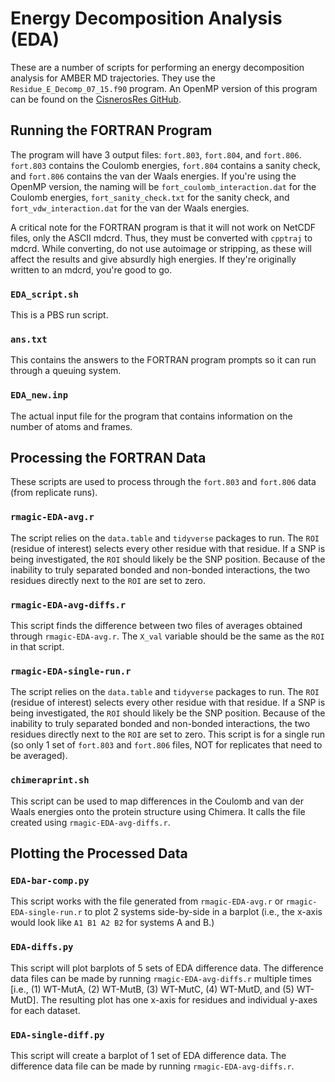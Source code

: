 # Energy Decomposition Analysis (EDA)
These are a number of scripts for performing an energy decomposition analysis
for AMBER MD trajectories. They use the `Residue_E_Decomp_07_15.f90` program.
An OpenMP version of this program can be found on the
[CisnerosRes GitHub](https://github.com/CisnerosResearch/AMBER-EDA).

## Running the FORTRAN Program
The program will have 3 output files: `fort.803`, `fort.804`, and `fort.806`.
`fort.803` contains the Coulomb energies, `fort.804` contains a sanity check,
and `fort.806` contains the van der Waals energies.
If you're using the OpenMP version, the naming will be
`fort_coulomb_interaction.dat` for the Coulomb energies,
`fort_sanity_check.txt` for the sanity check, and
`fort_vdw_interaction.dat` for the van der Waals energies.

A critical note for the FORTRAN program is that it will not work on NetCDF files,
only the ASCII mdcrd.
Thus, they must be converted with `cpptraj` to mdcrd.
While converting, do not use autoimage or stripping, as these will affect the
results and give absurdly high energies.
If they're originally written to an mdcrd, you're good to go.

### `EDA_script.sh`
This is a PBS run script.

### `ans.txt`
This contains the answers to the FORTRAN program prompts so it can run through
a queuing system.

### `EDA_new.inp`
The actual input file for the program that contains information on the number
of atoms and frames.

## Processing the FORTRAN Data
These scripts are used to process through the `fort.803` and `fort.806` data
(from replicate runs).

### `rmagic-EDA-avg.r`
The script relies on the `data.table` and `tidyverse` packages to run.
The `ROI` (residue of interest) selects every other residue with that residue.
If a SNP is being investigated, the `ROI` should likely be the SNP position.
Because of the inability to truly separated bonded and non-bonded interactions,
the two residues directly next to the `ROI` are set to zero.

### `rmagic-EDA-avg-diffs.r`
This script finds the difference between two files of averages obtained through
`rmagic-EDA-avg.r`. The `X_val` variable should be the same as the `ROI` in
that script.

### `rmagic-EDA-single-run.r`
The script relies on the `data.table` and `tidyverse` packages to run.
The `ROI` (residue of interest) selects every other residue with that residue.
If a SNP is being investigated, the `ROI` should likely be the SNP position.
Because of the inability to truly separated bonded and non-bonded interactions,
the two residues directly next to the `ROI` are set to zero.
This script is for a single run (so only 1 set of `fort.803` and `fort.806`
files, NOT for replicates that need to be averaged).

### `chimeraprint.sh`
This script can be used to map differences in the Coulomb and van der Waals
energies onto the protein structure using Chimera.
It calls the file created using `rmagic-EDA-avg-diffs.r`.

## Plotting the Processed Data

### `EDA-bar-comp.py`
This script works with the file generated from `rmagic-EDA-avg.r` or
`rmagic-EDA-single-run.r` to plot 2 systems side-by-side in a barplot
(i.e., the x-axis would look like `A1 B1 A2 B2` for systems A and B.)

### `EDA-diffs.py`
This script will plot barplots of 5 sets of EDA difference data.
The difference data files can be made by running `rmagic-EDA-avg-diffs.r`
multiple times [i.e., (1) WT-MutA, (2) WT-MutB, (3) WT-MutC, (4) WT-MutD, and
(5) WT-MutD].
The resulting plot has one x-axis for residues and individual y-axes for
each dataset.

### `EDA-single-diff.py`
This script will create a barplot of 1 set of EDA difference data.
The difference data file can be made by running `rmagic-EDA-avg-diffs.r`.
